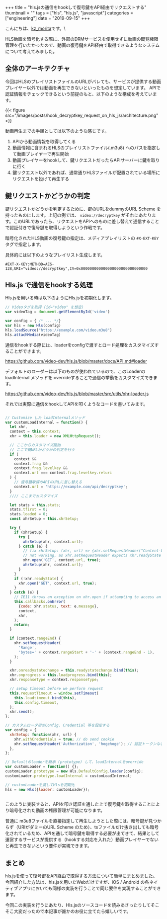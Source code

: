 +++
title = "hls.jsの通信をhookして復号鍵をAPI経由でリクエストする"
thumbnail = ""
tags = ["hls", "hls.js", "javascript"]
categories = ["engineering"]
date = "2019-09-15"
+++

こんにちは、[kz\_morita](https://twitter.com/kz_morita)です。\

HLS動画を暗号化する際に、外部のDRMサービスを使用せずに動画の閲覧権限管理を行いたかったので、動画の復号鍵をAPI経由で取得できるようなシステムについて考えてみました。

## 全体のアーキテクチャ

今回はHLSのプレイリストファイルのURLがバレても、サービスが提供する動画プレイヤー以外では動画を再生できないといったものを想定しています。
APIで認証情報をチェックできるという前提のもと、以下のような構成を考えています。

{{< figure src="/images/posts/hook_decryptkey_request_on_hls_js/architecture.png" >}}

動画再生までの手順としては以下のような感じです。

1. APIから動画情報を取得してくる
2. 動画情報に含まれるHLSのプレイリストファイル(.m3u8) へのパスを指定して動画プレイヤーで再生開始
3. 動画プレイヤーをhookして、鍵リクエストだったらAPIサーバーに鍵を取りに行く
4. 鍵リクエスト以外であれば、通常通りHLSファイルが配置されている場所にリクエストを投げて再生する

## 鍵リクエストかどうかの判定

鍵リクエストかどうかを判定するために、鍵のURLをdummyのURL Scheme を持ったものにします。上記の例では、 `video://decryptkey` がそれにあたります。このURLであったら、リクエストをAPIへのものに差し替えて通信することで認証付きで復号鍵を取得しようという作戦です。

暗号化されたHLS動画の復号鍵の指定は、メディアプレイリストの `#X-EXT-KEY` タグで指定します。

具体的には以下のようなプレイリスト生成します。

```
#EXT-X-KEY:METHOD=AES-128,URI="video://decryptkey",IV=0x000000000000000000000000000000
```

## Hls.js で通信をhookする処理

Hls.jsを用いる時は以下のようにHls.jsを初期化します。

```js
// Videoタグを取得 (id="video" を想定)
var videoTag = document.getElementById('video')

var config = { /* ... */}
var hls = new Hls(config)
hls.loadSource("https://example.com/video.m3u8")
hls.attachMedia(videoTag)
```

通信をhookする際には、loaderをconfigで渡すとロード処理をカスタマイズすることができます。

https://github.com/video-dev/hls.js/blob/master/docs/API.md#loader

デフォルトのローダーは以下のものが使われているので、このLoaderの loadInternal メソッドを overrideすることで通信の挙動をカスタマイズできます。

https://github.com/video-dev/hls.js/blob/master/src/utils/xhr-loader.js


それでは実際に通信をhookしてAPIを叩くようなコードを書いてみます。

```js

// Customize した loadInternalメソッド
var customLoadInternal = function() {
  let xhr,
  context = this.context;
  xhr = this.loader = new XMLHttpRequest();

  // ここからカスタマイズ開始
  // ここで鍵URLかどうかの判定を行う
  if (
    context &&
    context.frag &&
    context.frag.levelkey &&
    context.url === context.frag.levelkey.reluri
  ) {
    // 復号鍵取得のAPIのURLに差し替える
    context.url = 'https://example.com/api/decryptkey';
  }
  //// ここまでカスタマイズ

  let stats = this.stats;
  stats.tfirst = 0;
  stats.loaded = 0;
  const xhrSetup = this.xhrSetup;

  try {
    if (xhrSetup) {
      try {
        xhrSetup(xhr, context.url);
      } catch (e) {
        // fix xhrSetup: (xhr, url) => {xhr.setRequestHeader("Content-Language", "test");}
        // not working, as xhr.setRequestHeader expects xhr.readyState === OPEN
        xhr.open('GET', context.url, true);
        xhrSetup(xhr, context.url);
      }
    }
    if (!xhr.readyState) {
      xhr.open('GET', context.url, true);
    }
  } catch (e) {
    // IE11 throws an exception on xhr.open if attempting to access an HTTP resource over HTTPS
    this.callbacks.onError(
      {code: xhr.status, text: e.message},
      context,
      xhr,
    );
    return;
  }

  if (context.rangeEnd) {
    xhr.setRequestHeader(
      'Range',
      'bytes=' + context.rangeStart + '-' + (context.rangeEnd - 1),
    );
  }

  xhr.onreadystatechange = this.readystatechange.bind(this);
  xhr.onprogress = this.loadprogress.bind(this);
  xhr.responseType = context.responseType;

  // setup timeout before we perform request
  this.requestTimeout = window.setTimeout(
    this.loadtimeout.bind(this),
    this.config.timeout,
  );
  xhr.send();
};

// カスタムローダ用のConfig. Credential 等を設定する
var config = {
  xhrSetup: function(xhr, url) {
    xhr.withCredentials = true; // do send cookie
    xhr.setRequestHeader('Authorization', 'hogehoge'); // 認証トークンなど
  },
};

// Defaultのloaderを継承 (prototype) して、loadInternalをoverride
var customLoader = function() {};
customLoader.prototype = new Hls.DefaultConfig.loader(config);
customLoader.prototype.loadInternal = customLoadInternal;

// customLoaderを渡してHlsを初期化
hls = new Hls({loader: customLoader});
 
```


このように実装すると、APIを叩き認証を通した上で復号鍵を取得することにより暗号化された動画の権限管理が可能になります。

普通に m3u8ファイルを直接指定して再生しようとした際には、暗号鍵が見つからず（URIがダミーのURL Scheme のため）、tsファイルだけ抜き出しても暗号化されているため、APIを通して暗号鍵を取得する必要が出てきて、結果として運営するサービスが提供する（hookする対応を入れた）動画プレイヤーでないと再生できないという要件が実現できます。

## まとめ

hls.jsを使って復号鍵をAPI経由で取得する方法について簡単にまとめました。
今回紹介した方法は、hls.jsを用いたWebだけですが、iOS / Android の各ネイティブアプリにおいても同様の実装を行うことで同じ要件を実現することができます。

今回この実装を行うにあたり、Hls.jsのソースコードを読みあさったりしてそこそこ大変だったので本記事が誰かのお役に立てたら嬉しいです。
